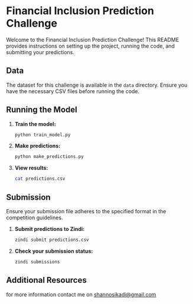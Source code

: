 # Financial Inclusion Prediction Challenge

Welcome to the Financial Inclusion Prediction Challenge! This README provides instructions on setting up the project, running the code, and submitting your predictions.


## Data

The dataset for this challenge is available in the `data` directory. Ensure you have the necessary CSV files before running the code.

## Running the Model

1. **Train the model:**
    ```bash
    python train_model.py
    ```

2. **Make predictions:**
    ```bash
    python make_predictions.py
    ```

3. **View results:**
    ```bash
    cat predictions.csv
    ```

## Submission

Ensure your submission file adheres to the specified format in the competition guidelines.

1. **Submit predictions to Zindi:**
    ```bash
    zindi submit predictions.csv
    ```

2. **Check your submission status:**
    ```bash
    zindi submissions
    ```

## Additional Resources

for more information contact me on shannosikadi@gmail.com
